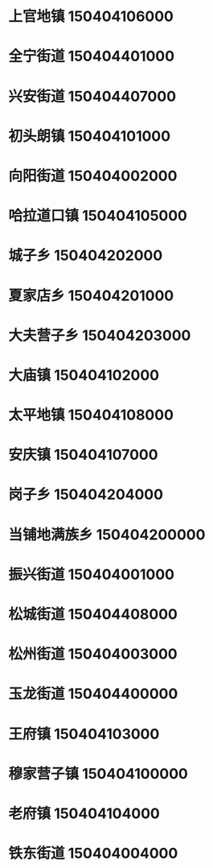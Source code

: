 # 上官地镇 150404106000
# 全宁街道 150404401000
# 兴安街道 150404407000
# 初头朗镇 150404101000
# 向阳街道 150404002000
# 哈拉道口镇 150404105000
# 城子乡 150404202000
# 夏家店乡 150404201000
# 大夫营子乡 150404203000
# 大庙镇 150404102000
# 太平地镇 150404108000
# 安庆镇 150404107000
# 岗子乡 150404204000
# 当铺地满族乡 150404200000
# 振兴街道 150404001000
# 松城街道 150404408000
# 松州街道 150404003000
# 玉龙街道 150404400000
# 王府镇 150404103000
# 穆家营子镇 150404100000
# 老府镇 150404104000
# 铁东街道 150404004000
